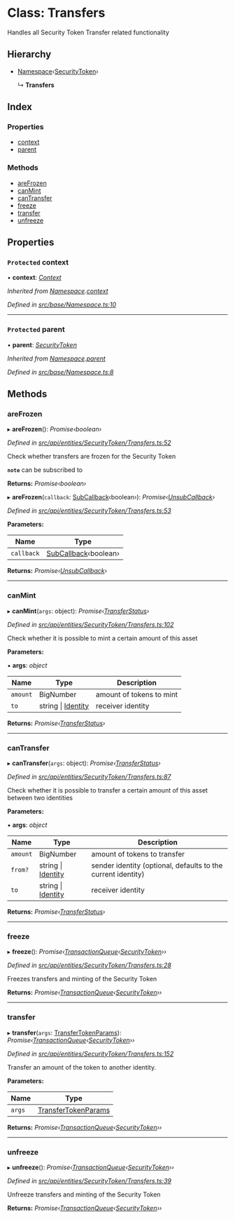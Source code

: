 # Class: Transfers

Handles all Security Token Transfer related functionality

## Hierarchy

* [Namespace](base.namespace.md)‹[SecurityToken](api_entities_securitytoken.securitytoken.md)›

  ↳ **Transfers**

## Index

### Properties

* [context](api_entities_securitytoken.transfers.md#protected-context)
* [parent](api_entities_securitytoken.transfers.md#protected-parent)

### Methods

* [areFrozen](api_entities_securitytoken.transfers.md#arefrozen)
* [canMint](api_entities_securitytoken.transfers.md#canmint)
* [canTransfer](api_entities_securitytoken.transfers.md#cantransfer)
* [freeze](api_entities_securitytoken.transfers.md#freeze)
* [transfer](api_entities_securitytoken.transfers.md#transfer)
* [unfreeze](api_entities_securitytoken.transfers.md#unfreeze)

## Properties

### `Protected` context

• **context**: *[Context](context.context-1.md)*

*Inherited from [Namespace](base.namespace.md).[context](base.namespace.md#protected-context)*

*Defined in [src/base/Namespace.ts:10](https://github.com/PolymathNetwork/polymesh-sdk/blob/73feada/src/base/Namespace.ts#L10)*

___

### `Protected` parent

• **parent**: *[SecurityToken](api_entities_securitytoken.securitytoken.md)*

*Inherited from [Namespace](base.namespace.md).[parent](base.namespace.md#protected-parent)*

*Defined in [src/base/Namespace.ts:8](https://github.com/PolymathNetwork/polymesh-sdk/blob/73feada/src/base/Namespace.ts#L8)*

## Methods

###  areFrozen

▸ **areFrozen**(): *Promise‹boolean›*

*Defined in [src/api/entities/SecurityToken/Transfers.ts:52](https://github.com/PolymathNetwork/polymesh-sdk/blob/73feada/src/api/entities/SecurityToken/Transfers.ts#L52)*

Check whether transfers are frozen for the Security Token

**`note`** can be subscribed to

**Returns:** *Promise‹boolean›*

▸ **areFrozen**(`callback`: [SubCallback](../modules/types.md#subcallback)‹boolean›): *Promise‹[UnsubCallback](../modules/types.md#unsubcallback)›*

*Defined in [src/api/entities/SecurityToken/Transfers.ts:53](https://github.com/PolymathNetwork/polymesh-sdk/blob/73feada/src/api/entities/SecurityToken/Transfers.ts#L53)*

**Parameters:**

Name | Type |
------ | ------ |
`callback` | [SubCallback](../modules/types.md#subcallback)‹boolean› |

**Returns:** *Promise‹[UnsubCallback](../modules/types.md#unsubcallback)›*

___

###  canMint

▸ **canMint**(`args`: object): *Promise‹[TransferStatus](../enums/types.transferstatus.md)›*

*Defined in [src/api/entities/SecurityToken/Transfers.ts:102](https://github.com/PolymathNetwork/polymesh-sdk/blob/73feada/src/api/entities/SecurityToken/Transfers.ts#L102)*

Check whether it is possible to mint a certain amount of this asset

**Parameters:**

▪ **args**: *object*

Name | Type | Description |
------ | ------ | ------ |
`amount` | BigNumber | amount of tokens to mint  |
`to` | string &#124; [Identity](api_entities_identity.identity.md) | receiver identity |

**Returns:** *Promise‹[TransferStatus](../enums/types.transferstatus.md)›*

___

###  canTransfer

▸ **canTransfer**(`args`: object): *Promise‹[TransferStatus](../enums/types.transferstatus.md)›*

*Defined in [src/api/entities/SecurityToken/Transfers.ts:87](https://github.com/PolymathNetwork/polymesh-sdk/blob/73feada/src/api/entities/SecurityToken/Transfers.ts#L87)*

Check whether it is possible to transfer a certain amount of this asset between two identities

**Parameters:**

▪ **args**: *object*

Name | Type | Description |
------ | ------ | ------ |
`amount` | BigNumber | amount of tokens to transfer  |
`from?` | string &#124; [Identity](api_entities_identity.identity.md) | sender identity (optional, defaults to the current identity) |
`to` | string &#124; [Identity](api_entities_identity.identity.md) | receiver identity |

**Returns:** *Promise‹[TransferStatus](../enums/types.transferstatus.md)›*

___

###  freeze

▸ **freeze**(): *Promise‹[TransactionQueue](base.transactionqueue.md)‹[SecurityToken](api_entities_securitytoken.securitytoken.md)››*

*Defined in [src/api/entities/SecurityToken/Transfers.ts:28](https://github.com/PolymathNetwork/polymesh-sdk/blob/73feada/src/api/entities/SecurityToken/Transfers.ts#L28)*

Freezes transfers and minting of the Security Token

**Returns:** *Promise‹[TransactionQueue](base.transactionqueue.md)‹[SecurityToken](api_entities_securitytoken.securitytoken.md)››*

___

###  transfer

▸ **transfer**(`args`: [TransferTokenParams](../interfaces/api_procedures.transfertokenparams.md)): *Promise‹[TransactionQueue](base.transactionqueue.md)‹[SecurityToken](api_entities_securitytoken.securitytoken.md)››*

*Defined in [src/api/entities/SecurityToken/Transfers.ts:152](https://github.com/PolymathNetwork/polymesh-sdk/blob/73feada/src/api/entities/SecurityToken/Transfers.ts#L152)*

Transfer an amount of the token to another identity.

**Parameters:**

Name | Type |
------ | ------ |
`args` | [TransferTokenParams](../interfaces/api_procedures.transfertokenparams.md) |

**Returns:** *Promise‹[TransactionQueue](base.transactionqueue.md)‹[SecurityToken](api_entities_securitytoken.securitytoken.md)››*

___

###  unfreeze

▸ **unfreeze**(): *Promise‹[TransactionQueue](base.transactionqueue.md)‹[SecurityToken](api_entities_securitytoken.securitytoken.md)››*

*Defined in [src/api/entities/SecurityToken/Transfers.ts:39](https://github.com/PolymathNetwork/polymesh-sdk/blob/73feada/src/api/entities/SecurityToken/Transfers.ts#L39)*

Unfreeze transfers and minting of the Security Token

**Returns:** *Promise‹[TransactionQueue](base.transactionqueue.md)‹[SecurityToken](api_entities_securitytoken.securitytoken.md)››*
